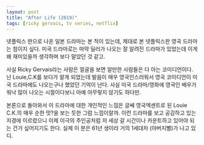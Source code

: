 ```yaml
---
layout: post
title: "After Life (2019)"
tags: [ricky gervais, tv series, netflix]
---
```


넷플릭스 판으로 나온 일본 드라마는 본 적이 있는데, 제대로 본 넷플릭스판 영국 드라마는 첨이지 싶다. 미국 드라마로는 마약 딜러가 나오는 잘 알려진 드라마가 있었는데 이게 왜 재미있을까 생각하며 보다 말았던 것 같고. 

사실 Ricky Gervais라는 사람은 얼굴을 보면 알만한 사람들은 다 아는 코미디언이다. 난 Louie,C.K를 보다가 알게 되었는데 발음이 매우 영국인스러워서 영국 코미디언이 미국 드라마에도 나오는구나 했었던 기억이 난다. 사실 미국 드라마/영화에 영국인 배우가 워낙 많이 나오는 시절이다보니 아예 아무렇지 않기도 하다만.

본론으로 돌아와서 이 드라마에 대한 개인적인 느낌은 글쎄 영국엑센트로 된 Louie C.K.의 매우 순한 맛?을 보는 듯한 그럼 느낌이랄까. 이런 드라마를 보고 공감하고 있는 지경에 이르렀으니 이제 이극의 주인공처럼 저 세상 갈 시간이나 카운트하고 있어야 되는 건가 싶어지기도 한다. 실제 이 분은 61년 생이라 거의 1세대차 (아버지뻘)가 나고 있디.